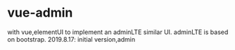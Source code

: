 # vue-admin
with vue,elementUI to implement an adminLTE similar UI. adminLTE is based on bootstrap. 
2019.8.17:
	initial version,admin
